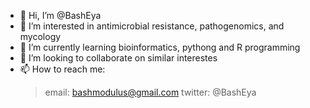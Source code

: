 - 👋 Hi, I’m @BashEya
- 👀 I’m interested in antimicrobial resistance, pathogenomics, and mycology
- 🌱 I’m currently learning bioinformatics, pythong and R programming
- 💞️ I’m looking to collaborate on similar interestes
- 📫 How to reach me:
  > email: bashmodulus@gmail.com
  > twitter: @BashEya

<!---
BashEya/BashEya is a ✨ special ✨ repository because its `README.md` (this file) appears on your GitHub profile.
You can click the Preview link to take a look at your changes.
--->
